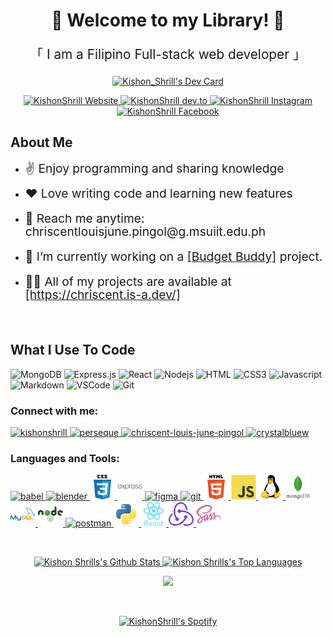 <h1 align="center">👋 Welcome to my Library! 👋</h1>
<p align="center" style="font-size: 1.3rem;">
「 I am a Filipino Full-stack web developer 」
</p>

<p align="center">
    <a href="https://app.daily.dev/kishon">
        <img 
            src="https://api.daily.dev/devcards/v2/bbVQVvF0P.png?type=wide&r=rz8" 
            alt="Kishon_Shrill's Dev Card"/>
    </a>
</p>

<p align="center">
  <a href="https://chriscent.is-a.dev/" target="_blank">
    <img src="https://img.shields.io/badge/Website-DC143C?style=for-the-badge&logo=medium&logoColor=white" alt="KishonShrill Website" />
  </a>
  <a href="https://dev.to/KishonShrill" target="_blank">
    <img src="https://img.shields.io/badge/dev.to-0A0A0A?style=for-the-badge&logo=dev.to&logoColor=white" alt="KishonShrill dev.to" />
  </a>
  <a href="https://www.instagram.com/blue_persequi/" target="_blank">
    <img src="https://img.shields.io/badge/Instagram-fe4164?style=for-the-badge&logo=instagram&logoColor=white" alt="KishonShrill Instagram" />
  </a>
  <a href="https://www.facebook.com/Perseque/" target="_blank">
    <img src="https://img.shields.io/badge/Facebook-20BEFF?&style=for-the-badge&logo=facebook&logoColor=white" alt="KishonShrill Facebook" />
  </a>
</p>

## About Me

<ul style="line-height: 1.3rem">
    <li><p style="font-size: 1.2rem">✌️ Enjoy programming and sharing knowledge</p></li>
    <li><p style="font-size: 1.2rem">❤️ Love writing code and learning new features</p></li>
    <li><p style="font-size: 1.2rem">📧 Reach me anytime: chriscentlouisjune.pingol@g.msuiit.edu.ph</p></li>
    <li><p style="font-size: 1.2rem">🔭 I’m currently working on a <a href="https://productprice-iligan.vercel.app/">[Budget Buddy]</a> project.</p></li>
    <li><p style="font-size: 1.2rem">👨‍💻 All of my projects are available at <a href="https://chriscent.is-a.dev/">[https://chriscent.is-a.dev/]</a></p></li>
</ul>

<br>

## What I Use To Code

![MongoDB](https://img.shields.io/badge/MongoDB-4EA94B?style=for-the-badge&logo=mongodb&logoColor=white)
![Express.js](https://img.shields.io/badge/Express.js-000000?style=for-for-the-badge&logo=express&logoColor=white)
![React](https://img.shields.io/badge/-React-61DBFB?style=for-the-badge&labelColor=black&logo=react&logoColor=61DBFB)
![Nodejs](https://img.shields.io/badge/Nodejs-3C873A?style=for-the-badge&labelColor=black&logo=node.js&logoColor=3C873A)
![HTML](https://img.shields.io/badge/HTML5-E34F26?style=for-the-badge&logo=html5&logoColor=white)
![CSS3](https://img.shields.io/badge/CSS3-1572B6?style=for-the-badge&logo=css3&logoColor=white)
![Javascript](https://img.shields.io/badge/Javascript-F0DB4F?style=for-the-badge&labelColor=black&logo=javascript&logoColor=F0DB4F)
![Markdown](https://img.shields.io/badge/Markdown-000000?style=for-the-badge&logo=markdown&logoColor=white)
![VSCode](https://img.shields.io/badge/Visual_Studio-0078d7?style=for-the-badge&logo=visual%20studio&logoColor=white)
![Git](https://img.shields.io/badge/Git-F05032?style=for-the-badge&logo=git&logoColor=white)

<h3 align="left">Connect with me:</h3>
<p align="left">
    <a href="https://codepen.io/kishonshrill" target="blank">
        <img 
            src="https://raw.githubusercontent.com/rahuldkjain/github-profile-readme-generator/master/src/images/icons/Social/codepen.svg" 
            alt="kishonshrill" 
            height="30" 
            width="40" />
    </a>
    <a href="https://dev.to/perseque" target="blank">
        <img 
            src="https://raw.githubusercontent.com/rahuldkjain/github-profile-readme-generator/master/src/images/icons/Social/devto.svg" 
            alt="perseque" 
            height="30" 
            width="40" />
    </a>
    <a href="https://linkedin.com/in/chriscent-louis-june-pingol" target="blank">
        <img 
            src="https://raw.githubusercontent.com/rahuldkjain/github-profile-readme-generator/master/src/images/icons/Social/linked-in-alt.svg" 
            alt="chriscent-louis-june-pingol" 
            height="30" 
            width="40" />
    </a>
    <a href="https://www.hackerrank.com/crystalbluew" target="blank">
        <img 
            src="https://raw.githubusercontent.com/rahuldkjain/github-profile-readme-generator/master/src/images/icons/Social/hackerrank.svg" 
            alt="crystalbluew" 
            height="30" 
            width="40" />
    </a>
</p>

<h3 align="left">Languages and Tools:</h3>
<p align="left"> <a href="https://babeljs.io/" target="_blank" rel="noreferrer"> <img src="https://www.vectorlogo.zone/logos/babeljs/babeljs-icon.svg" alt="babel" width="40" height="40"/> </a> <a href="https://www.blender.org/" target="_blank" rel="noreferrer"> <img src="https://download.blender.org/branding/community/blender_community_badge_white.svg" alt="blender" width="40" height="40"/> </a> <a href="https://www.w3schools.com/css/" target="_blank" rel="noreferrer"> <img src="https://raw.githubusercontent.com/devicons/devicon/master/icons/css3/css3-original-wordmark.svg" alt="css3" width="40" height="40"/> </a> <a href="https://expressjs.com" target="_blank" rel="noreferrer"> <img src="https://raw.githubusercontent.com/devicons/devicon/master/icons/express/express-original-wordmark.svg" alt="express" width="40" height="40"/> </a> <a href="https://www.figma.com/" target="_blank" rel="noreferrer"> <img src="https://www.vectorlogo.zone/logos/figma/figma-icon.svg" alt="figma" width="40" height="40"/> </a> <a href="https://git-scm.com/" target="_blank" rel="noreferrer"> <img src="https://www.vectorlogo.zone/logos/git-scm/git-scm-icon.svg" alt="git" width="40" height="40"/> </a> <a href="https://www.w3.org/html/" target="_blank" rel="noreferrer"> <img src="https://raw.githubusercontent.com/devicons/devicon/master/icons/html5/html5-original-wordmark.svg" alt="html5" width="40" height="40"/> </a> <a href="https://developer.mozilla.org/en-US/docs/Web/JavaScript" target="_blank" rel="noreferrer"> <img src="https://raw.githubusercontent.com/devicons/devicon/master/icons/javascript/javascript-original.svg" alt="javascript" width="40" height="40"/> </a> <a href="https://www.linux.org/" target="_blank" rel="noreferrer"> <img src="https://raw.githubusercontent.com/devicons/devicon/master/icons/linux/linux-original.svg" alt="linux" width="40" height="40"/> </a> <a href="https://www.mongodb.com/" target="_blank" rel="noreferrer"> <img src="https://raw.githubusercontent.com/devicons/devicon/master/icons/mongodb/mongodb-original-wordmark.svg" alt="mongodb" width="40" height="40"/> </a> <a href="https://www.mysql.com/" target="_blank" rel="noreferrer"> <img src="https://raw.githubusercontent.com/devicons/devicon/master/icons/mysql/mysql-original-wordmark.svg" alt="mysql" width="40" height="40"/> </a> <a href="https://nodejs.org" target="_blank" rel="noreferrer"> <img src="https://raw.githubusercontent.com/devicons/devicon/master/icons/nodejs/nodejs-original-wordmark.svg" alt="nodejs" width="40" height="40"/> </a> <a href="https://postman.com" target="_blank" rel="noreferrer"> <img src="https://www.vectorlogo.zone/logos/getpostman/getpostman-icon.svg" alt="postman" width="40" height="40"/> </a> <a href="https://www.python.org" target="_blank" rel="noreferrer"> <img src="https://raw.githubusercontent.com/devicons/devicon/master/icons/python/python-original.svg" alt="python" width="40" height="40"/> </a> <a href="https://reactjs.org/" target="_blank" rel="noreferrer"> <img src="https://raw.githubusercontent.com/devicons/devicon/master/icons/react/react-original-wordmark.svg" alt="react" width="40" height="40"/> </a> <a href="https://redux.js.org" target="_blank" rel="noreferrer"> <img src="https://raw.githubusercontent.com/devicons/devicon/master/icons/redux/redux-original.svg" alt="redux" width="40" height="40"/> </a> <a href="https://sass-lang.com" target="_blank" rel="noreferrer"> <img src="https://raw.githubusercontent.com/devicons/devicon/master/icons/sass/sass-original.svg" alt="sass" width="40" height="40"/> </a> </p>

<br/> 

<p align="center">
    <a href="https://github.com/KishonShrill">
        <img 
            alt="Kishon Shrills's Github Stats" 
            src="https://denvercoder1-github-readme-stats.vercel.app/api?username=KishonShrill&show_icons=true&count_private=true&theme=react&border_color=7F3FBF&bg_color=0D1117&title_color=F85D7F&icon_color=F8D866" 
            height="192px"/>
    </a>
    <a href="https://github.com/KishonShrill">
        <img 
            alt="Kishon Shrills's Top Languages" 
            src="https://denvercoder1-github-readme-stats.vercel.app/api/top-langs/?username=KishonShrill&layout=compact&theme=react&border_color=7F3FBF&bg_color=0D1117&title_color=F85D7F&icon_color=F8D866" 
            height="192px"/>
    </a>
</p>

<p align="center">
  <img src="https://github-readme-activity-graph.vercel.app/graph?username=KishonShrill&custom_title=Kishon%20Shrill's%20GitHub%20Activity%20Graph&bg_color=0D1117&color=7F3FBF&line=7F3FBF&point=7F3FBF&area_color=FFFFFF&title_color=FFFFFF&area=true" />
</p>

<br>

<p align="center">
    <a href="https://spotify-github-profile.kittinanx.com/api/view?uid=22een4wptzxnhzstzufmtjyjq&redirect=true">
        <img 
            src="https://spotify-github-profile.kittinanx.com/api/view?uid=22een4wptzxnhzstzufmtjyjq&cover_image=true&theme=default&show_offline=true&background_color=121212&interchange=false&bar_color=53b14f&bar_color_cover=false" 
            alt="KishonShrill's Spotify" />
    </a>
</p>
